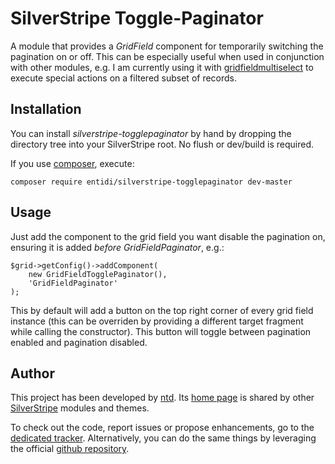 SilverStripe Toggle-Paginator
=============================

A module that provides a _GridField_ component for temporarily switching
the pagination on or off. This can be especially useful when used in
conjunction with other modules, e.g. I am currently using it with
[gridfieldmultiselect](https://github.com/markguinn/silverstripe-gridfieldmultiselect)
to execute special actions on a filtered subset of records.

Installation
------------

You can install _silverstripe-togglepaginator_ by hand by dropping the
directory tree into your SilverStripe root. No flush or dev/build is
required.

If you use [composer](https://getcomposer.org/), execute:

    composer require entidi/silverstripe-togglepaginator dev-master

Usage
-----

Just add the component to the grid field you want disable the pagination
on, ensuring it is added *before* _GridFieldPaginator_, e.g.:

    $grid->getConfig()->addComponent(
        new GridFieldTogglePaginator(),
        'GridFieldPaginator'
    );

This by default will add a button on the top right corner of every grid
field instance (this can be overriden by providing a different target
fragment while calling the constructor). This button will toggle between
pagination enabled and pagination disabled.

Author
------

This project has been developed by [ntd](mailto:ntd@entidi.it). Its
[home page](http://silverstripe.entidi.com/) is shared by other
[SilverStripe](http://www.silverstripe.org/) modules and themes.

To check out the code, report issues or propose enhancements, go to the
[dedicated tracker](http://dev.entidi.com/p/silverstripe-togglepaginator).
Alternatively, you can do the same things by leveraging the official
[github repository](https://github.com/ntd/silverstripe-togglepaginator).
